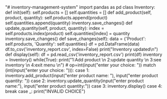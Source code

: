 "# inventory-management-system" 
import pandas as pd
class Inventory:
    def init(self):
        self.products = []
        self.quantities = []
    def add_product(self, product, quantity):
        self.products.append(product)
        self.quantities.append(quantity)
        inventory.save_changes()
    def update_quantity(self, product, quantity):
        index = self.products.index(product)
        self.quantities[index] = quantity
        inventory.save_changes()
    def save_changes(self):
        data = {'Product': self.products, 'Quantity': self.quantities}
        df = pd.DataFrame(data)
        df.to_csv('inventory_report.csv', index=False)
        print("Inventory updated\n")
    def display(self):
        df = pd.read_csv('inventory_report.csv')
        print(df)
inventory = Inventory()
while(True):
        print("1:Add product \n 2:update quantity \n 3:see inventory \n 4:exit menu \n")
        # op=int(input("enter your choice: "))
        match (int(input("enter your choice: "))):
            case 1:
                inventory.add_product(input("enter product name: "), input("enter product quantity: "))
            case 2:
                inventory.update_quantity(input("enter product name:"), input("enter product quantity:"))
            case 3:
                inventory.display()
            case 4:
                break
            case _:
                print("INVALID CHOICE")
